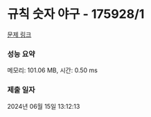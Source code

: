 # 규칙 숫자 야구 - 175928/1 

[문제 링크](https://level.goorm.io/exam/175928/%EA%B7%9C%EC%B9%99-%EC%88%AB%EC%9E%90-%EC%95%BC%EA%B5%AC/quiz/1) 

### 성능 요약

메모리: 101.06 MB, 시간: 0.50 ms

### 제출 일자

2024년 06월 15일 13:12:13

